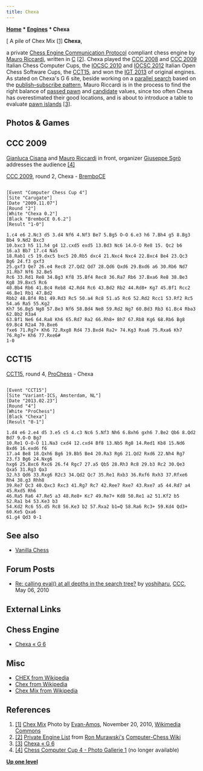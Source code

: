 ```yaml
---
title: Chexa
---
```

**[Home](Home "Home") * [Engines](Engines "Engines") * Chexa**

\[ A pile of Chex Mix <a id="cite-note-1" href="#cite-ref-1">[1]</a>
**Chexa**,

a private [Chess Engine Communication Protocol](Chess_Engine_Communication_Protocol "Chess Engine Communication Protocol") compliant chess engine by [Mauro Riccardi](Mauro_Riccardi "Mauro Riccardi"), written in [C](C "C") <a id="cite-note-2" href="#cite-ref-2">[2]</a>.
Chexa played the [CCC 2008](CCC_2008 "CCC 2008") and [CCC 2009](CCC_2009 "CCC 2009") Italian Chess Computer Cups, the [IOCSC 2010](IOCSC_2010 "IOCSC 2010") and [IOCSC 2012](IOCSC_2012 "IOCSC 2012") Italian Open Chess Software Cups, the [CCT15](CCT15 "CCT15"), and won the [IGT 2013](IGT_2013 "IGT 2013") of original engines.
As stated on Chexa's G 6 site, beside working on a [parallel search](Parallel_Search "Parallel Search") based on the [publish–subscribe pattern](https://en.wikipedia.org/wiki/Publish%E2%80%93subscribe_pattern),
Mauro Riccardi is in the process to find the right balance of [passed pawn](Passed_Pawn "Passed Pawn") and [candidate](Candidate_Passed_Pawn "Candidate Passed Pawn") values, since too often Chexa has overestimated their good locations, and is about to introduce a table to evaluate [pawn islands](Pawn_Islands "Pawn Islands") <a id="cite-note-3" href="#cite-ref-3">[3]</a>.

## Photos & Games

## CCC 2009

[](File:CCC2009ChexaBremboCE.jpg)
[Gianluca Cisana](Gianluca_Cisana "Gianluca Cisana") and [Mauro Riccardi](Mauro_Riccardi "Mauro Riccardi") in front, organizer [Giuseppe Sgrò](index.php?title=Giuseppe_Sgr%C3%B2&action=edit&redlink=1 "Giuseppe Sgrò (page does not exist)") addresses the audience <a id="cite-note-4" href="#cite-ref-4">[4]</a>

[CCC 2009](CCC_2009 "CCC 2009"), round 2, Chexa - [BremboCE](BremboCE "BremboCE")

```

[Event "Computer Chess Cup 4"]
[Site "Carugate"]
[Date "2009.11.07"]
[Round "2"]
[White "Chexa 0.2"]
[Black "BremboCE 0.6.2"]
[Result "1-0"]

1.c4 e6 2.Nc3 d5 3.d4 Nf6 4.Nf3 Be7 5.Bg5 O-O 6.e3 h6 7.Bh4 g5 8.Bg3 Bb4 9.Nd2 Bxc3 
10.bxc3 h5 11.h4 g4 12.cxd5 exd5 13.Bd3 Nc6 14.O-O Re8 15. Qc2 b6 16.a3 Bb7 17.c4 Na5 
18.Rab1 c5 19.dxc5 bxc5 20.Rb5 dxc4 21.Nxc4 Nxc4 22.Bxc4 Be4 23.Qc3 Bg6 24.f3 gxf3 
25.gxf3 Qe7 26.e4 Rec8 27.Qd2 Qd7 28.Qd6 Qxd6 29.Bxd6 a6 30.Rb6 Nd7 31.Rb7 Nf6 32.Be5 
Rc6 33.Rd1 Re8 34.Bg3 Kf8 35.Bf4 Rec8 36.Ra7 Rb6 37.Bxa6 Re8 38.Be3 Kg8 39.Bxc5 Rc6 
40.Bb4 Rb6 41.Bc4 Reb8 42.Rd4 Rc6 43.Bd2 Rb2 44.Rd8+ Kg7 45.Bf1 Rcc2 46.Be1 Rb1 47.Bd2 
Rbb2 48.Bf4 Rb1 49.Rd3 Rc5 50.a4 Rc8 51.a5 Rc6 52.Rd2 Rcc1 53.Rf2 Rc5 54.a6 Ra5 55.Kg2 
Kh7 56.Bg5 Ng8 57.Be3 Nf6 58.Bd4 Ne8 59.Rd2 Ng7 60.Bd3 Rb3 61.Bc4 Rba3 62.Bb2 R3a4 
63.Bf1 Ne6 64.Ra8 Kh6 65.Rd7 Ra2 66.Rh8+ Bh7 67.Rb8 Kg6 68.Rb6 Bg8 69.Bc4 R2a4 70.Bxe6 
fxe6 71.Rg7+ Kh6 72.Rxg8 Rd4 73.Bxd4 Ra2+ 74.Kg3 Rxa6 75.Rxa6 Kh7 76.Rg7+ Kh6 77.Rxe6# 
1-0

```

## CCT15

[CCT15](CCT15 "CCT15"), round 4, [ProChess](ProChess_IT "ProChess IT") - Chexa

```

[Event "CCT15"]
[Site "Variant-ICS, Amsterdam, NL"]
[Date "2013.02.23"]
[Round "4"]
[White "ProChess"]
[Black "Chexa"]
[Result "0-1"]

1.d4 e6 2.e4 d5 3.e5 c5 4.c3 Nc6 5.Nf3 Nh6 6.Bxh6 gxh6 7.Be2 Qb6 8.Qd2 Bd7 9.O-O Bg7 
10.Re1 O-O-O 11.Na3 cxd4 12.cxd4 Bf8 13.Nb5 Rg8 14.Red1 Kb8 15.Nd6 Bxd6 16.exd6 f6 
17.a4 Be8 18.Qxh6 Bg6 19.Bb5 Be4 20.Ra3 Rg6 21.Qd2 Rxd6 22.Nh4 Rg7 23.f3 Bg6 24.Nxg6 
hxg6 25.Bxc6 Rxc6 26.f4 Rgc7 27.a5 Qb5 28.Rh3 Rc8 29.b3 Rc2 30.Qe3 Qxa5 31.Rg3 Qa3 
32.h3 Qd6 33.Rxg6 R2c3 34.Qd2 Qc7 35.Re1 Rxb3 36.Rxf6 Rxh3 37.Rfxe6 Rh4 38.g3 Rhh8 
39.Re7 Qc3 40.Qxc3 Rxc3 41.Rg7 Rc7 42.Ree7 Rxe7 43.Rxe7 a5 44.Rd7 a4 45.Rxd5 Rh6 
46.Ra5 Ra6 47.Re5 a3 48.Re8+ Kc7 49.Re7+ Kd8 50.Re1 a2 51.Kf2 b5 52.Ra1 b4 53.Ke3 b3 
54.Kd2 Rc6 55.d5 Rc8 56.Ke3 b2 57.Rxa2 b1=Q 58.Ra6 Rc3+ 59.Kd4 Qd3+ 60.Ke5 Qxa6 
61.g4 Qd3 0-1

```

## See also

- [Vanilla Chess](Vanilla_Chess "Vanilla Chess")

## Forum Posts

- [Re: calling eval() at all depths in the search tree?](http://www.talkchess.com/forum3/viewtopic.php?f=7&t=34109&start=8) by [yoshiharu](Mauro_Riccardi "Mauro Riccardi"), [CCC](CCC "CCC"), May 06, 2010

## External Links

## Chess Engine

- [Chexa « G 6](http://www.g-sei.org/chexa/)

## Misc

- [CHEX from Wikipedia](https://en.wikipedia.org/wiki/CHEX)
- [Chex from Wikipedia](https://en.wikipedia.org/wiki/Chex)
- [Chex Mix from Wikipedia](https://en.wikipedia.org/wiki/Chex_Mix)

## References

1. <a id="cite-ref-1" href="#cite-note-1">[1]</a> [Chex Mix](https://en.wikipedia.org/wiki/Chex_Mix) Photo by [Evan-Amos](https://commons.wikimedia.org/wiki/User:Evan-Amos), November 20, 2010, [Wikimedia Commons](https://en.wikipedia.org/wiki/Wikimedia_Commons)
1. <a id="cite-ref-2" href="#cite-note-2">[2]</a> [Private Engine List](http://computer-chess.org/doku.php?id=computer_chess:wiki:lists:private_engine_list) from [Ron Murawski's](Ron_Murawski "Ron Murawski") [Computer-Chess Wiki](http://computer-chess.org/doku.php?id=home)
1. <a id="cite-ref-3" href="#cite-note-3">[3]</a> [Chexa « G 6](http://www.g-sei.org/chexa/)
1. <a id="cite-ref-4" href="#cite-note-4">[4]</a> [Chess Computer Cup 4 - Photo Gallerie 1](http://www.scaccomasco.com/foto/2009/CCC4-7_nov/album/index.html) (no longer available)

**[Up one level](Engines "Engines")**

